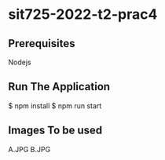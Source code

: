 # sit725-2022-t2-prac4

## Prerequisites
Nodejs

## Run The Application
$ npm install
$ npm run start

## Images To be used
A.JPG
B.JPG
